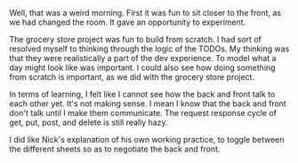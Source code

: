Well, that was a weird morning. First it was fun to sit closer to the front, as we had changed the room. It gave an opportunity to experiment.

The grocery store project was fun to build from scratch. I had sort of resolved myself to thinking through the logic of the TODOs. My thinking was that they were realistically a part of the dev experience. To model what a day might look like was important. I could also see how doing something from scratch is important, as we did with the grocery store project.

In terms of learning, I felt like I cannot see how the back and front talk to each other yet. It's not making sense. I mean I know that the back and front don't talk until I make them communicate. The request response cycle of get, put, post, and delete is still really hazy.

I did like Nick's explanation of his own working practice, to toggle between the different sheets so as to negotiate the back and front. 
